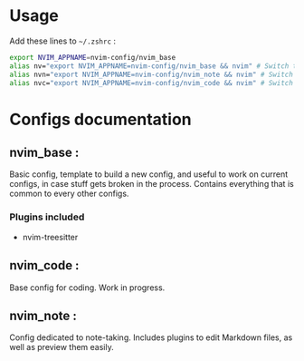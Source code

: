 # Usage

Add these lines to `~/.zshrc` :
```zsh
export NVIM_APPNAME=nvim-config/nvim_base
alias nv="export NVIM_APPNAME=nvim-config/nvim_base && nvim" # Switch to and open with basic config
alias nvn="export NVIM_APPNAME=nvim-config/nvim_note && nvim" # Switch to and open with note-taking config
alias nvc="export NVIM_APPNAME=nvim-config/nvim_code && nvim" # Switch to and open with coding config
```

# Configs documentation
## nvim_base :

Basic config, template to build a new config, and useful to work on current configs, in case stuff gets broken in the process.
Contains everything that is common to every other configs.

### Plugins included
- nvim-treesitter


## nvim_code :

Base config for coding. Work in progress.

## nvim_note :

Config dedicated to note-taking. Includes plugins to edit Markdown files, as well as preview them easily.


